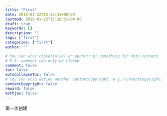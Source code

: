 ```yaml
---
title: "First"
date: 2019-01-22T15:28:31+08:00
lastmod: 2019-01-22T15:28:31+08:00
draft: true
keywords: []
description: ""
tags: ["first"]
categories: ["first"]
author: ""

# You can also close(false) or open(true) something for this content.
# P.S. comment can only be closed
comment: false
toc: false
autoCollapseToc: false
# You can also define another contentCopyright. e.g. contentCopyright: "This is another copyright."
contentCopyright: false
reward: false
mathjax: false
---
```

第一次创建
<!--more-->
